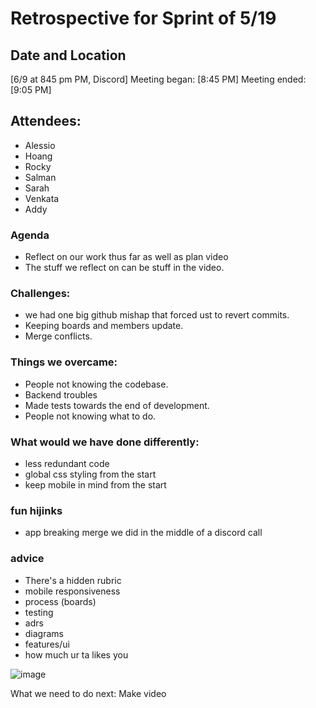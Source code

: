 # Retrospective for Sprint of 5/19

## Date and Location
[6/9 at 845 pm PM, Discord]
Meeting began: [8:45 PM]
Meeting ended: [9:05 PM]

## Attendees:
- Alessio
- Hoang
- Rocky
- Salman
- Sarah
- Venkata
- Addy

### Agenda
- Reflect on our work thus far as well as plan video
- The stuff we reflect on can be stuff in the video.

### Challenges: 
- we had one big github mishap that forced ust to revert commits. 
- Keeping boards and members update. 
- Merge conflicts.

### Things we overcame:
- People not knowing the codebase.
- Backend troubles
- Made tests towards the end of development.
- People not knowing what to do.

### What would we have done differently:
- less redundant code
- global css styling from the start
- keep mobile in mind from the start

### fun hijinks
- app breaking merge we did in the middle of a discord call

### advice
- There's a hidden rubric
- mobile responsiveness
- process (boards)
- testing
- adrs 
- diagrams
- features/ui
- how much ur ta likes you

![image](https://github.com/CSE-110-Group-13/cse110-sp24-group13/assets/100500846/ebaafb0b-68f8-4c7d-9402-d5d5297c047f)

What we need to do next: Make video
